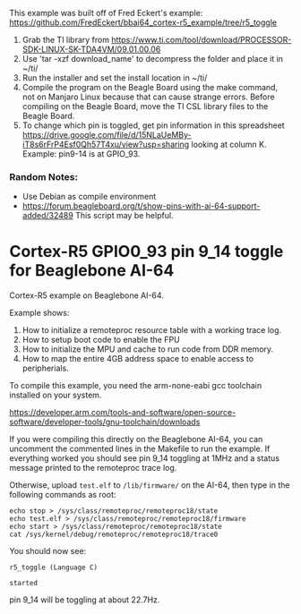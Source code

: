 This example was built off of Fred Eckert's example: https://github.com/FredEckert/bbai64_cortex-r5_example/tree/r5_toggle

1. Grab the TI library from https://www.ti.com/tool/download/PROCESSOR-SDK-LINUX-SK-TDA4VM/09.01.00.06 
2. Use 'tar -xzf download_name' to decompress the folder and place it in ~/ti/
3. Run the installer and set the install location in ~/ti/
4. Compile the program on the Beagle Board using the make command, not on Manjaro Linux because that can cause strange errors. Before compiling on the Beagle Board, move the TI CSL library files to the Beagle Board.
5. To change which pin is toggled, get pin information in this spreadsheet https://drive.google.com/file/d/15NLaUeMBy-iT8s6rFrP4Esf0Qh57T4xu/view?usp=sharing looking at column K. Example: pin9-14 is at GPIO_93.

### Random Notes:
* Use Debian as compile environment
* https://forum.beagleboard.org/t/show-pins-with-ai-64-support-added/32489 This script may be helpful.

# Cortex-R5 GPIO0_93 pin 9_14 toggle for Beaglebone AI-64

Cortex-R5 example on Beaglebone AI-64.

Example shows:
1. How to initialize a remoteproc resource table with a working trace log.
2. How to setup boot code to enable the FPU
3. How to initialize the MPU and cache to run code from DDR memory.
4. How to map the entire 4GB address space to enable access to peripherials.

To compile this example, you need the arm-none-eabi gcc toolchain installed on your system.

https://developer.arm.com/tools-and-software/open-source-software/developer-tools/gnu-toolchain/downloads

If you were compiling this directly on the Beaglebone AI-64, you can uncomment the commented lines in the Makefile to run the example. If everything worked you should see pin 9_14 toggling at 1MHz and a status message printed to the remoteproc trace log.

Otherwise, upload `test.elf` to `/lib/firmware/` on the AI-64, then type in the following commands as root:
```
echo stop > /sys/class/remoteproc/remoteproc18/state
echo test.elf > /sys/class/remoteproc/remoteproc18/firmware
echo start > /sys/class/remoteproc/remoteproc18/state
cat /sys/kernel/debug/remoteproc/remoteproc18/trace0
```

You should now see:
```
r5_toggle (Language C)

started
```

pin 9_14 will be toggling at about 22.7Hz.
 
